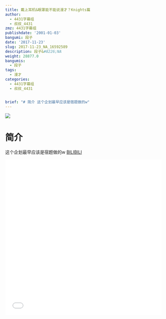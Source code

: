 ```yaml
---
title: 戴上耳机&眼罩能不能说漫才？Knights篇
author:
  - 4431字幕组
  - 叔叔_4431
zmz: 4431字幕组
publishdate: '2001-01-03'
bangumi: 段子
date: '2017-11-23'
slug: 2017-11-23_NA_16592589
description: 段子&#8226;NA
weight: 28877.0
bangumis:
  - 段子
tags:
  - 漫才
categories:
  - 4431字幕组
  - 叔叔_4431


brief: "# 简介 这个企划最早应该是宿题做的w"
---
```

![](https://i.imgur.com/4EjzuVk.png)
# 简介  
这个企划最早应该是宿题做的w
  [BILIBILI](https://www.bilibili.com/video/av16592589/)

<div class="vcontainer">  <iframe class="video" src="//www.bilibili.com/blackboard/player.html?aid=16592589" width="100%" height="500" frameborder="0" allowfullscreen="allowfullscreen"></iframe></div>
